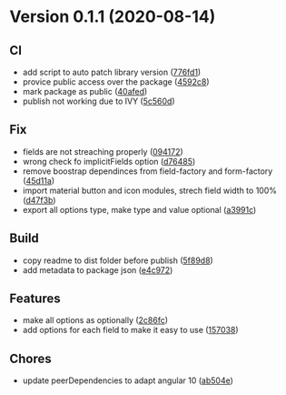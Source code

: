 # Version 0.1.1 (2020-08-14)

## CI
* add script to auto patch library version ([776fd1](https://github.com/ezzabuzaid/ngx-form-factory/commit/776fd1ab73f70b98b78ef8c03b9045a8403bc9b4))
* provice public access over the package ([4592c8](https://github.com/ezzabuzaid/ngx-form-factory/commit/4592c8e07f15cc46741a3795781f69f65ee27dce))
* mark package as public ([40afed](https://github.com/ezzabuzaid/ngx-form-factory/commit/40afedfd321a49755e8f97d892c9c4aad34217ea))
* publish not working due to IVY ([5c560d](https://github.com/ezzabuzaid/ngx-form-factory/commit/5c560d512badd205c2f2fda8fcea52756e192966))

## Fix
* fields are not streaching  properly ([094172](https://github.com/ezzabuzaid/ngx-form-factory/commit/09417278d642cdc5208167351defe55ca42496f7))
* wrong check fo implicitFields option ([d76485](https://github.com/ezzabuzaid/ngx-form-factory/commit/d76485916ee765c428af7eaf870409700e23291f))
* remove boostrap dependinces from field-factory and form-factory ([45d11a](https://github.com/ezzabuzaid/ngx-form-factory/commit/45d11a95ded508f848a3bcab2967cf9d6b31b384))
* import material button and icon modules, strech field width to 100% ([d47f3b](https://github.com/ezzabuzaid/ngx-form-factory/commit/d47f3b6760aab51af3869dc4fcff0dd5a443ffbe))
* export all options type, make type and value optional ([a3991c](https://github.com/ezzabuzaid/ngx-form-factory/commit/a3991c5c9943dad36aaffebd06da9230c80fc616))

## Build
* copy readme to dist folder before publish ([5f89d8](https://github.com/ezzabuzaid/ngx-form-factory/commit/5f89d8fc8c66768b90a5963b32d30be3a7a6211b))
* add metadata to package json ([e4c972](https://github.com/ezzabuzaid/ngx-form-factory/commit/e4c972d596a9531271c8640146b5991498c60ad9))

## Features
* make all options as optionally ([2c86fc](https://github.com/ezzabuzaid/ngx-form-factory/commit/2c86fca44c3b6c837b7b4ea32647218c9fd222a4))
* add options for each field to make it easy to use ([157038](https://github.com/ezzabuzaid/ngx-form-factory/commit/157038c970eafc628187d586e9ee12495f622bfb))

## Chores
* update peerDependencies to adapt angular 10 ([ab504e](https://github.com/ezzabuzaid/ngx-form-factory/commit/ab504ef234c37618bbdb09e6639d30f04fe5d5b1))

